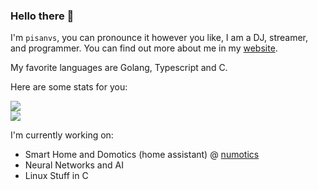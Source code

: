 ### Hello there 👋

I'm `pisanvs`, you can pronounce it however you like, I am a DJ, streamer, and programmer. You can
find out more about me in my [website](https://pisanvs.cl).

My favorite languages are Golang, Typescript and C.

Here are some stats for you:

![](https://github-readme-stats.vercel.app/api/top-langs/?username=pisanvs&langs_count=5&exclude_repo=pisanvs.cl&theme=github_dark)  
![](https://github-readme-stats.vercel.app/api?username=pisanvs&show_icons=true&theme=github_dark)

I'm currently working on:
  - Smart Home and Domotics (home assistant) @ [numotics](https://numotics.pisanvs.cl)
  - Neural Networks and AI
  - Linux Stuff in C
<!--
**pisanvs/pisanvs** is a ✨ _special_ ✨ repository because its `README.md` (this file) appears on your GitHub profile.

Here are some ideas to get you started:

- 🔭 I’m currently working on ...
- 🌱 I’m currently learning ...
- 👯 I’m looking to collaborate on ...
- 🤔 I’m looking for help with ...
- 💬 Ask me about ...
- 📫 How to reach me: ...
- 😄 Pronouns: ...
- ⚡ Fun fact: ...
-->
